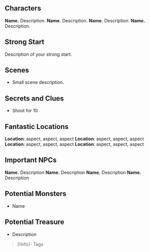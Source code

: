 ## Characters
**Name.** Description.
**Name.** Description.
**Name.** Description.
**Name.** Description.

## Strong Start

Description of your strong start.

## Scenes

* Small scene description.

## Secrets and Clues

* Shoot for 10

## Fantastic Locations
**Location**: aspect, aspect, aspect
**Location**: aspect, aspect, aspect
**Location**: aspect, aspect, aspect
**Location**: aspect, aspect, aspect

## Important NPCs
**Name.** Description
**Name.** Description
**Name.** Description
**Name.** Description

## Potential Monsters
* Name

## Potential Treasure
* Description

> [!info]- Tags

